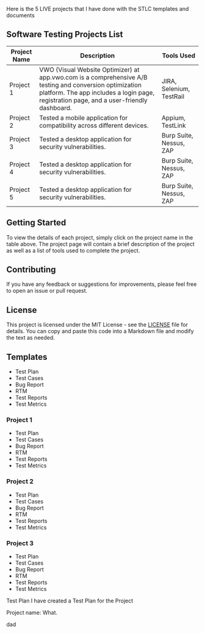 Here is the 5 LIVE projects that I have done with the STLC templates and documents


## Software Testing Projects List

| Project Name | Description | Tools Used |
|--------------|-------------|------------|
| Project 1    | VWO (Visual Website Optimizer) at app.vwo.com is a comprehensive A/B testing and conversion optimization platform. The app includes a login page, registration page, and a user-friendly dashboard.  | JIRA, Selenium, TestRail |
| Project 2    | Tested a mobile application for compatibility across different devices. | Appium, TestLink |
| Project 3    | Tested a desktop application for security vulnerabilities. | Burp Suite, Nessus, ZAP |
| Project 4    | Tested a desktop application for security vulnerabilities. | Burp Suite, Nessus, ZAP |
| Project 5    | Tested a desktop application for security vulnerabilities. | Burp Suite, Nessus, ZAP |

## Getting Started

To view the details of each project, simply click on the project name in the table above. The project page will contain a brief description of the project as well as a list of tools used to complete the project.

## Contributing

If you have any feedback or suggestions for improvements, please feel free to open an issue or pull request.

## License

This project is licensed under the MIT License - see the [LICENSE](LICENSE) file for details.
You can copy and paste this code into a Markdown file and modify the text as needed.







## Templates
- Test Plan
- Test Cases
- Bug Report
- RTM
- Test Reports
- Test Metrics


### Project 1
- Test Plan
- Test Cases
- Bug Report
- RTM
- Test Reports
- Test Metrics

### Project 2
- Test Plan
- Test Cases
- Bug Report
- RTM
- Test Reports
- Test Metrics

### Project 3
- Test Plan
- Test Cases
- Bug Report
- RTM
- Test Reports
- Test Metrics

Test Plan
I have created a Test Plan for the Project

Project name:
What.

dad
